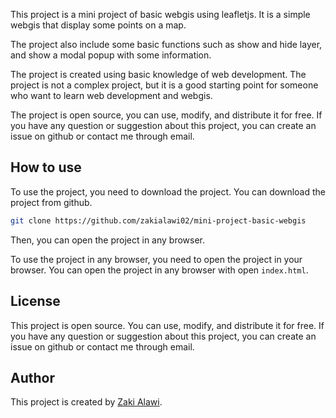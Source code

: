 This project is a mini project of basic webgis using leafletjs. It is a simple webgis that display some points on a map.

The project also include some basic functions such as show and hide layer, and show a modal popup with some information.

The project is created using basic knowledge of web development. The project is not a complex project, but it is a good starting point for someone who want to learn web development and webgis.

The project is open source, you can use, modify, and distribute it for free. If you have any question or suggestion about this project, you can create an issue on github or contact me through email.

## How to use

To use the project, you need to download the project. You can download the project from github.

```bash
git clone https://github.com/zakialawi02/mini-project-basic-webgis
```

Then, you can open the project in any browser.

To use the project in any browser, you need to open the project in your browser. You can open the project in any browser with open `index.html`.

## License

This project is open source. You can use, modify, and distribute it for free. If you have any question or suggestion about this project, you can create an issue on github or contact me through email.

## Author

This project is created by [Zaki Alawi](https://github.com/zakialawi02).
